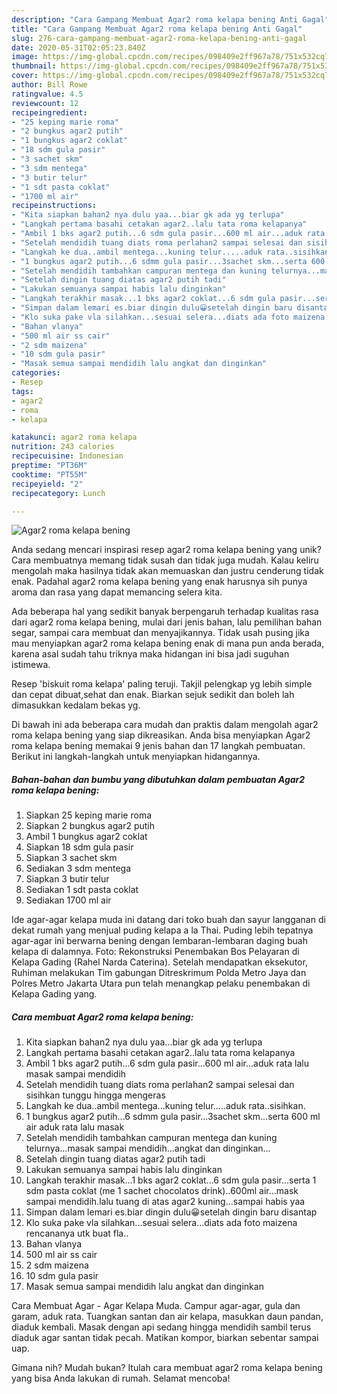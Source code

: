 ```yaml
---
description: "Cara Gampang Membuat Agar2 roma kelapa bening Anti Gagal"
title: "Cara Gampang Membuat Agar2 roma kelapa bening Anti Gagal"
slug: 276-cara-gampang-membuat-agar2-roma-kelapa-bening-anti-gagal
date: 2020-05-31T02:05:23.840Z
image: https://img-global.cpcdn.com/recipes/098409e2ff967a78/751x532cq70/agar2-roma-kelapa-bening-foto-resep-utama.jpg
thumbnail: https://img-global.cpcdn.com/recipes/098409e2ff967a78/751x532cq70/agar2-roma-kelapa-bening-foto-resep-utama.jpg
cover: https://img-global.cpcdn.com/recipes/098409e2ff967a78/751x532cq70/agar2-roma-kelapa-bening-foto-resep-utama.jpg
author: Bill Rowe
ratingvalue: 4.5
reviewcount: 12
recipeingredient:
- "25 keping marie roma"
- "2 bungkus agar2 putih"
- "1 bungkus agar2 coklat"
- "18 sdm gula pasir"
- "3 sachet skm"
- "3 sdm mentega"
- "3 butir telur"
- "1 sdt pasta coklat"
- "1700 ml air"
recipeinstructions:
- "Kita siapkan bahan2 nya dulu yaa...biar gk ada yg terlupa"
- "Langkah pertama basahi cetakan agar2..lalu tata roma kelapanya"
- "Ambil 1 bks agar2 putih...6 sdm gula pasir...600 ml air...aduk rata lalu masak sampai mendidih"
- "Setelah mendidih tuang diats roma perlahan2 sampai selesai dan sisihkan tunggu hingga mengeras"
- "Langkah ke dua..ambil mentega...kuning telur.....aduk rata..sisihkan."
- "1 bungkus agar2 putih...6 sdmm gula pasir...3sachet skm...serta 600 ml air aduk rata lalu masak"
- "Setelah mendidih tambahkan campuran mentega dan kuning telurnya...masak sampai mendidih...angkat dan dinginkan..."
- "Setelah dingin tuang diatas agar2 putih tadi"
- "Lakukan semuanya sampai habis lalu dinginkan"
- "Langkah terakhir masak...1 bks agar2 coklat...6 sdm gula pasir...serta 1 sdm pasta coklat (me 1 sachet chocolatos drink)..600ml air...mask sampai mendidih.lalu tuang di atas agar2 kuning...sampai habis yaa"
- "Simpan dalam lemari es.biar dingin dulu😀setelah dingin baru disantap"
- "Klo suka pake vla silahkan...sesuai selera...diats ada foto maizena rencananya utk buat fla.."
- "Bahan vlanya"
- "500 ml air ss cair"
- "2 sdm maizena"
- "10 sdm gula pasir"
- "Masak semua sampai mendidih lalu angkat dan dinginkan"
categories:
- Resep
tags:
- agar2
- roma
- kelapa

katakunci: agar2 roma kelapa 
nutrition: 243 calories
recipecuisine: Indonesian
preptime: "PT36M"
cooktime: "PT55M"
recipeyield: "2"
recipecategory: Lunch

---
```



![Agar2 roma kelapa bening](https://img-global.cpcdn.com/recipes/098409e2ff967a78/751x532cq70/agar2-roma-kelapa-bening-foto-resep-utama.jpg)

Anda sedang mencari inspirasi resep agar2 roma kelapa bening yang unik? Cara membuatnya memang tidak susah dan tidak juga mudah. Kalau keliru mengolah maka hasilnya tidak akan memuaskan dan justru cenderung tidak enak. Padahal agar2 roma kelapa bening yang enak harusnya sih punya aroma dan rasa yang dapat memancing selera kita.

Ada beberapa hal yang sedikit banyak berpengaruh terhadap kualitas rasa dari agar2 roma kelapa bening, mulai dari jenis bahan, lalu pemilihan bahan segar, sampai cara membuat dan menyajikannya. Tidak usah pusing jika mau menyiapkan agar2 roma kelapa bening enak di mana pun anda berada, karena asal sudah tahu triknya maka hidangan ini bisa jadi suguhan istimewa.

Resep &#39;biskuit roma kelapa&#39; paling teruji. Takjil pelengkap yg lebih simple dan cepat dibuat,sehat dan enak. Biarkan sejuk sedikit dan boleh lah dimasukkan kedalam bekas yg.


Di bawah ini ada beberapa cara mudah dan praktis dalam mengolah agar2 roma kelapa bening yang siap dikreasikan. Anda bisa menyiapkan Agar2 roma kelapa bening memakai 9 jenis bahan dan 17 langkah pembuatan. Berikut ini langkah-langkah untuk menyiapkan hidangannya.

<!--inarticleads1-->

##### Bahan-bahan dan bumbu yang dibutuhkan dalam pembuatan Agar2 roma kelapa bening:

1. Siapkan 25 keping marie roma
1. Siapkan 2 bungkus agar2 putih
1. Ambil 1 bungkus agar2 coklat
1. Siapkan 18 sdm gula pasir
1. Siapkan 3 sachet skm
1. Sediakan 3 sdm mentega
1. Siapkan 3 butir telur
1. Sediakan 1 sdt pasta coklat
1. Sediakan 1700 ml air


Ide agar-agar kelapa muda ini datang dari toko buah dan sayur langganan di dekat rumah yang menjual puding kelapa a la Thai. Puding lebih tepatnya agar-agar ini berwarna bening dengan lembaran-lembaran daging buah kelapa di dalamnya. Foto: Rekonstruksi Penembakan Bos Pelayaran di Kelapa Gading (Rahel Narda Caterina). Setelah mendapatkan eksekutor, Ruhiman melakukan Tim gabungan Ditreskrimum Polda Metro Jaya dan Polres Metro Jakarta Utara pun telah menangkap pelaku penembakan di Kelapa Gading yang. 

<!--inarticleads2-->

##### Cara membuat Agar2 roma kelapa bening:

1. Kita siapkan bahan2 nya dulu yaa...biar gk ada yg terlupa
1. Langkah pertama basahi cetakan agar2..lalu tata roma kelapanya
1. Ambil 1 bks agar2 putih...6 sdm gula pasir...600 ml air...aduk rata lalu masak sampai mendidih
1. Setelah mendidih tuang diats roma perlahan2 sampai selesai dan sisihkan tunggu hingga mengeras
1. Langkah ke dua..ambil mentega...kuning telur.....aduk rata..sisihkan.
1. 1 bungkus agar2 putih...6 sdmm gula pasir...3sachet skm...serta 600 ml air aduk rata lalu masak
1. Setelah mendidih tambahkan campuran mentega dan kuning telurnya...masak sampai mendidih...angkat dan dinginkan...
1. Setelah dingin tuang diatas agar2 putih tadi
1. Lakukan semuanya sampai habis lalu dinginkan
1. Langkah terakhir masak...1 bks agar2 coklat...6 sdm gula pasir...serta 1 sdm pasta coklat (me 1 sachet chocolatos drink)..600ml air...mask sampai mendidih.lalu tuang di atas agar2 kuning...sampai habis yaa
1. Simpan dalam lemari es.biar dingin dulu😀setelah dingin baru disantap
1. Klo suka pake vla silahkan...sesuai selera...diats ada foto maizena rencananya utk buat fla..
1. Bahan vlanya
1. 500 ml air ss cair
1. 2 sdm maizena
1. 10 sdm gula pasir
1. Masak semua sampai mendidih lalu angkat dan dinginkan


Cara Membuat Agar - Agar Kelapa Muda. Campur agar-agar, gula dan garam, aduk rata. Tuangkan santan dan air kelapa, masukkan daun pandan, diaduk kembali. Masak dengan api sedang hingga mendidih sambil terus diaduk agar santan tidak pecah. Matikan kompor, biarkan sebentar sampai uap. 

Gimana nih? Mudah bukan? Itulah cara membuat agar2 roma kelapa bening yang bisa Anda lakukan di rumah. Selamat mencoba!
